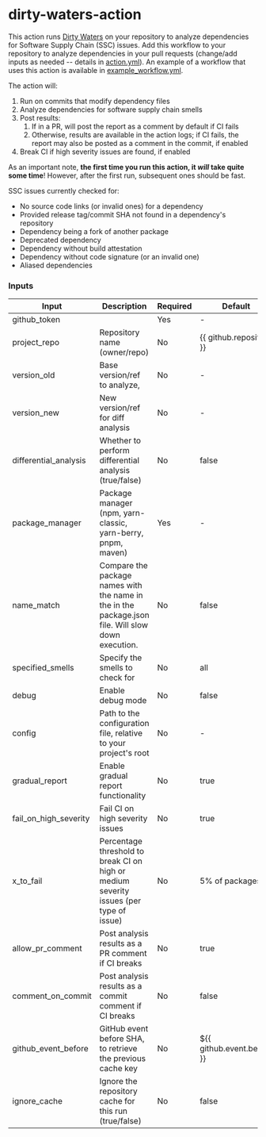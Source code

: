 # dirty-waters-action

This action runs [Dirty Waters](https://github.com/chains-project/dirty-waters) on your repository to analyze dependencies for Software Supply Chain (SSC) issues.
Add this workflow to your repository to analyze dependencies in your pull requests
(change/add inputs as needed -- details in [action.yml](./action.yml)). An example of a workflow that uses this action is available in [example_workflow.yml](./example_workflow.yml).

The action will:

1. Run on commits that modify dependency files
2. Analyze dependencies for software supply chain smells
3. Post results:
   1. If in a PR, will post the report as a comment by default if CI fails
   2. Otherwise, results are available in the action logs; if CI fails, the report may also be posted as a comment in the commit, if enabled
4. Break CI if high severity issues are found, if enabled

As an important note, **the first time you run this action, it _will_ take quite some time**!
However, after the first run, subsequent ones should be fast.

SSC issues currently checked for:

- No source code links (or invalid ones) for a dependency
- Provided release tag/commit SHA not found in a dependency's repository
- Dependency being a fork of another package
- Deprecated dependency
- Dependency without build attestation
- Dependency without code signature (or an invalid one)
- Aliased dependencies

### Inputs

| Input                 | Description                                                                                        | Required | Default                    |
| --------------------- | -------------------------------------------------------------------------------------------------- | -------- | -------------------------- |
| github_token          |                                                                                                    | Yes      | -                          |
| project_repo          | Repository name (owner/repo)                                                                       | No       | {{ github.repository }}    |
| version_old           | Base version/ref to analyze,                                                                       | No       | -                          |
| version_new           | New version/ref for diff analysis                                                                  | No       | -                          |
| differential_analysis | Whether to perform differential analysis (true/false)                                              | No       | false                      |
| package_manager       | Package manager (npm, yarn-classic, yarn-berry, pnpm, maven)                                       | Yes      | -                          |
| name_match            | Compare the package names with the name in the in the package.json file. Will slow down execution. | No       | false                      |
| specified_smells      | Specify the smells to check for                                                                    | No       | all                        |
| debug                 | Enable debug mode                                                                                  | No       | false                      |
| config                | Path to the configuration file, relative to your project's root                                    | No       | -                          |
| gradual_report        | Enable gradual report functionality                                                                | No       | true                       |
| fail_on_high_severity | Fail CI on high severity issues                                                                    | No       | true                       |
| x_to_fail             | Percentage threshold to break CI on high or medium severity issues (per type of issue)             | No       | 5% of packages             |
| allow_pr_comment      | Post analysis results as a PR comment if CI breaks                                                 | No       | true                       |
| comment_on_commit     | Post analysis results as a commit comment if CI breaks                                             | No       | false                      |
| github_event_before   | GitHub event before SHA, to retrieve the previous cache key                                        | No       | ${{ github.event.before }} |
| ignore_cache          | Ignore the repository cache for this run (true/false)                                              | No       | false                      |
